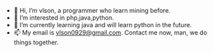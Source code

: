 - 👋 Hi, I’m vlson, a programmer who learn mining before.
- 👀 I’m interested in php,java,python.
- 🌱 I’m currently learning java and will learn python in the future.
- 📫 My email is vlson0929@gmail.com. Contact me now, man, we do things together.

<!---
vlson/vlson is a ✨ special ✨ repository because its `README.md` (this file) appears on your GitHub profile.
You can click the Preview link to take a look at your changes.
--->
